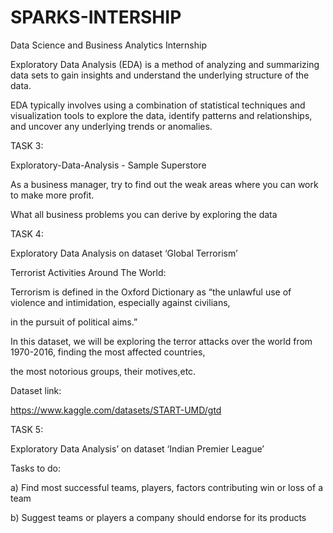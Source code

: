 # SPARKS-INTERSHIP

Data Science and Business Analytics Internship

Exploratory Data Analysis (EDA) is a method of analyzing and summarizing data sets to gain insights and understand the underlying structure of the data.

EDA typically involves using a combination of statistical techniques and visualization tools to explore the data, identify patterns and relationships, and uncover any underlying trends or anomalies.

TASK 3: 

Exploratory-Data-Analysis - Sample Superstore

As a business manager, try to find out the weak areas where you can work to make more profit.

What all business problems you can derive by exploring the data

TASK 4: 

Exploratory Data Analysis on dataset ‘Global Terrorism’ 

Terrorist Activities Around The World:

Terrorism is defined in the Oxford Dictionary as “the unlawful use of violence and intimidation, especially against civilians, 

in the pursuit of political aims.”

In this dataset, we will be exploring the terror attacks over the world from 1970-2016, finding the most affected countries, 

the most notorious groups, their motives,etc.

Dataset link:

https://www.kaggle.com/datasets/START-UMD/gtd

TASK 5: 

Exploratory Data Analysis’ on dataset ‘Indian Premier League’ 

Tasks to do:

a) Find most successful teams, players, factors contributing win or loss of a team

b) Suggest teams or players a company should endorse for its products

